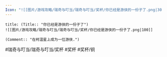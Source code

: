 ```yaml
---
Icon: "![[图片/游戏攻略/瑞奇与叮当/瑞奇与叮当/奖杯/你已经是游侠的一份子了.png|30]]"
---
```

```ad-common-bronze-trophy
title: (Title:: "你已经是游侠的一份子了")
![[图片/游戏攻略/瑞奇与叮当/瑞奇与叮当/奖杯/你已经是游侠的一份子了.png|100]]

(Comment:: "在柯温星上成为一位游侠.")
```

#瑞奇与叮当/瑞奇与叮当/奖杯 #奖杯 #奖杯/铜
